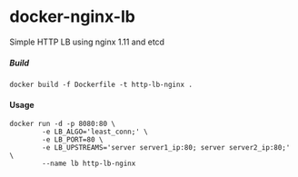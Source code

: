 # docker-nginx-lb
Simple HTTP LB using nginx 1.11 and etcd

##### Build
```
docker build -f Dockerfile -t http-lb-nginx .
```

#### Usage
```
docker run -d -p 8080:80 \
        -e LB_ALGO='least_conn;' \
        -e LB_PORT=80 \
        -e LB_UPSTREAMS='server server1_ip:80; server server2_ip:80;' \
        --name lb http-lb-nginx
```
